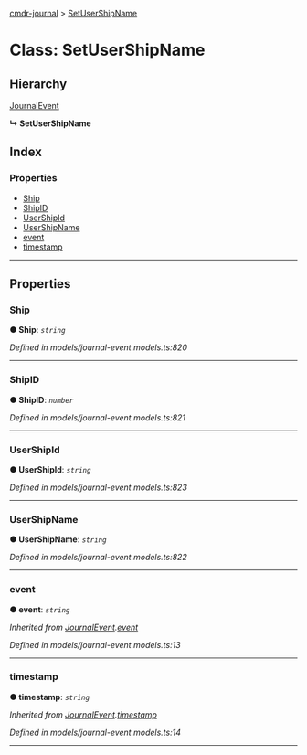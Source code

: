 [cmdr-journal](../README.md) > [SetUserShipName](../classes/setusershipname.md)



# Class: SetUserShipName

## Hierarchy


 [JournalEvent](journalevent.md)

**↳ SetUserShipName**







## Index

### Properties

* [Ship](setusershipname.md#ship)
* [ShipID](setusershipname.md#shipid)
* [UserShipId](setusershipname.md#usershipid)
* [UserShipName](setusershipname.md#usershipname)
* [event](setusershipname.md#event)
* [timestamp](setusershipname.md#timestamp)



---
## Properties
<a id="ship"></a>

###  Ship

**●  Ship**:  *`string`* 

*Defined in models/journal-event.models.ts:820*





___

<a id="shipid"></a>

###  ShipID

**●  ShipID**:  *`number`* 

*Defined in models/journal-event.models.ts:821*





___

<a id="usershipid"></a>

###  UserShipId

**●  UserShipId**:  *`string`* 

*Defined in models/journal-event.models.ts:823*





___

<a id="usershipname"></a>

###  UserShipName

**●  UserShipName**:  *`string`* 

*Defined in models/journal-event.models.ts:822*





___

<a id="event"></a>

###  event

**●  event**:  *`string`* 

*Inherited from [JournalEvent](journalevent.md).[event](journalevent.md#event)*

*Defined in models/journal-event.models.ts:13*





___

<a id="timestamp"></a>

###  timestamp

**●  timestamp**:  *`string`* 

*Inherited from [JournalEvent](journalevent.md).[timestamp](journalevent.md#timestamp)*

*Defined in models/journal-event.models.ts:14*





___


